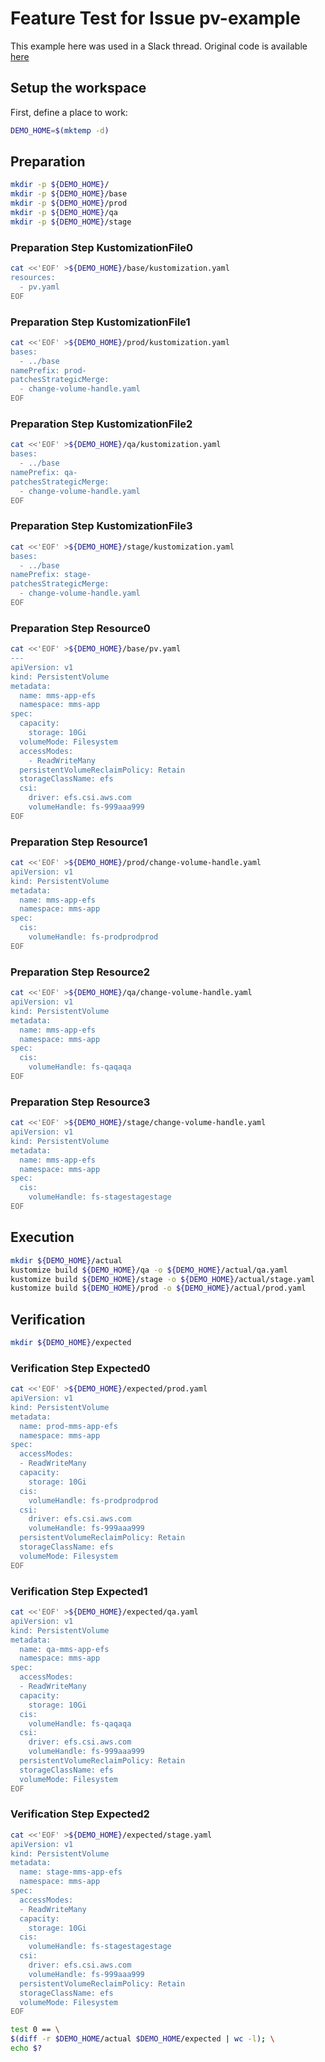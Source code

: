 # Feature Test for Issue pv-example


This example here was used in a Slack thread.
Original code is available [here](https://github.com/bobbyrward/kustomize-example)

## Setup the workspace

First, define a place to work:

<!-- @makeWorkplace @test -->
```bash
DEMO_HOME=$(mktemp -d)
```

## Preparation

<!-- @makeDirectories @test -->
```bash
mkdir -p ${DEMO_HOME}/
mkdir -p ${DEMO_HOME}/base
mkdir -p ${DEMO_HOME}/prod
mkdir -p ${DEMO_HOME}/qa
mkdir -p ${DEMO_HOME}/stage
```

### Preparation Step KustomizationFile0

<!-- @createKustomizationFile0 @test -->
```bash
cat <<'EOF' >${DEMO_HOME}/base/kustomization.yaml
resources:
  - pv.yaml
EOF
```


### Preparation Step KustomizationFile1

<!-- @createKustomizationFile1 @test -->
```bash
cat <<'EOF' >${DEMO_HOME}/prod/kustomization.yaml
bases:
  - ../base
namePrefix: prod-
patchesStrategicMerge:
  - change-volume-handle.yaml
EOF
```


### Preparation Step KustomizationFile2

<!-- @createKustomizationFile2 @test -->
```bash
cat <<'EOF' >${DEMO_HOME}/qa/kustomization.yaml
bases:
  - ../base
namePrefix: qa-
patchesStrategicMerge:
  - change-volume-handle.yaml
EOF
```


### Preparation Step KustomizationFile3

<!-- @createKustomizationFile3 @test -->
```bash
cat <<'EOF' >${DEMO_HOME}/stage/kustomization.yaml
bases:
  - ../base
namePrefix: stage-
patchesStrategicMerge:
  - change-volume-handle.yaml
EOF
```


### Preparation Step Resource0

<!-- @createResource0 @test -->
```bash
cat <<'EOF' >${DEMO_HOME}/base/pv.yaml
---
apiVersion: v1
kind: PersistentVolume
metadata:
  name: mms-app-efs
  namespace: mms-app
spec:
  capacity:
    storage: 10Gi
  volumeMode: Filesystem
  accessModes:
    - ReadWriteMany
  persistentVolumeReclaimPolicy: Retain
  storageClassName: efs
  csi:
    driver: efs.csi.aws.com
    volumeHandle: fs-999aaa999
EOF
```


### Preparation Step Resource1

<!-- @createResource1 @test -->
```bash
cat <<'EOF' >${DEMO_HOME}/prod/change-volume-handle.yaml
apiVersion: v1
kind: PersistentVolume
metadata:
  name: mms-app-efs
  namespace: mms-app
spec:
  cis:
    volumeHandle: fs-prodprodprod
EOF
```


### Preparation Step Resource2

<!-- @createResource2 @test -->
```bash
cat <<'EOF' >${DEMO_HOME}/qa/change-volume-handle.yaml
apiVersion: v1
kind: PersistentVolume
metadata:
  name: mms-app-efs
  namespace: mms-app
spec:
  cis:
    volumeHandle: fs-qaqaqa
EOF
```


### Preparation Step Resource3

<!-- @createResource3 @test -->
```bash
cat <<'EOF' >${DEMO_HOME}/stage/change-volume-handle.yaml
apiVersion: v1
kind: PersistentVolume
metadata:
  name: mms-app-efs
  namespace: mms-app
spec:
  cis:
    volumeHandle: fs-stagestagestage
EOF
```

## Execution

<!-- @build @test -->
```bash
mkdir ${DEMO_HOME}/actual
kustomize build ${DEMO_HOME}/qa -o ${DEMO_HOME}/actual/qa.yaml
kustomize build ${DEMO_HOME}/stage -o ${DEMO_HOME}/actual/stage.yaml
kustomize build ${DEMO_HOME}/prod -o ${DEMO_HOME}/actual/prod.yaml
```

## Verification

<!-- @createExpectedDir @test -->
```bash
mkdir ${DEMO_HOME}/expected
```


### Verification Step Expected0

<!-- @createExpected0 @test -->
```bash
cat <<'EOF' >${DEMO_HOME}/expected/prod.yaml
apiVersion: v1
kind: PersistentVolume
metadata:
  name: prod-mms-app-efs
  namespace: mms-app
spec:
  accessModes:
  - ReadWriteMany
  capacity:
    storage: 10Gi
  cis:
    volumeHandle: fs-prodprodprod
  csi:
    driver: efs.csi.aws.com
    volumeHandle: fs-999aaa999
  persistentVolumeReclaimPolicy: Retain
  storageClassName: efs
  volumeMode: Filesystem
EOF
```


### Verification Step Expected1

<!-- @createExpected1 @test -->
```bash
cat <<'EOF' >${DEMO_HOME}/expected/qa.yaml
apiVersion: v1
kind: PersistentVolume
metadata:
  name: qa-mms-app-efs
  namespace: mms-app
spec:
  accessModes:
  - ReadWriteMany
  capacity:
    storage: 10Gi
  cis:
    volumeHandle: fs-qaqaqa
  csi:
    driver: efs.csi.aws.com
    volumeHandle: fs-999aaa999
  persistentVolumeReclaimPolicy: Retain
  storageClassName: efs
  volumeMode: Filesystem
EOF
```


### Verification Step Expected2

<!-- @createExpected2 @test -->
```bash
cat <<'EOF' >${DEMO_HOME}/expected/stage.yaml
apiVersion: v1
kind: PersistentVolume
metadata:
  name: stage-mms-app-efs
  namespace: mms-app
spec:
  accessModes:
  - ReadWriteMany
  capacity:
    storage: 10Gi
  cis:
    volumeHandle: fs-stagestagestage
  csi:
    driver: efs.csi.aws.com
    volumeHandle: fs-999aaa999
  persistentVolumeReclaimPolicy: Retain
  storageClassName: efs
  volumeMode: Filesystem
EOF
```


<!-- @compareActualToExpected @test -->
```bash
test 0 == \
$(diff -r $DEMO_HOME/actual $DEMO_HOME/expected | wc -l); \
echo $?
```

